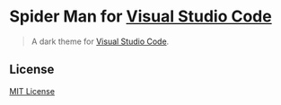 # Spider Man for [Visual Studio Code](http://code.visualstudio.com)

> A dark theme for [Visual Studio Code](http://code.visualstudio.com).


## License

[MIT License](./LICENSE)
